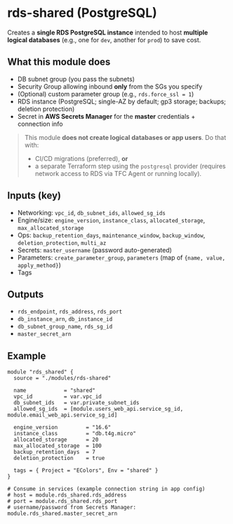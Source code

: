 # rds-shared (PostgreSQL)

Creates a **single RDS PostgreSQL instance** intended to host **multiple logical databases** (e.g., one for `dev`, another for `prod`) to save cost.

## What this module does
- DB subnet group (you pass the subnets)
- Security Group allowing inbound **only** from the SGs you specify
- (Optional) custom parameter group (e.g., `rds.force_ssl = 1`)
- RDS instance (PostgreSQL; single-AZ by default; gp3 storage; backups; deletion protection)
- Secret in **AWS Secrets Manager** for the **master** credentials + connection info

> This module **does not create logical databases or app users**. Do that with:
> - CI/CD migrations (preferred), **or**
> - a separate Terraform step using the `postgresql` provider (requires network access to RDS via TFC Agent or running locally).

## Inputs (key)
- Networking: `vpc_id`, `db_subnet_ids`, `allowed_sg_ids`
- Engine/size: `engine_version`, `instance_class`, `allocated_storage`, `max_allocated_storage`
- Ops: `backup_retention_days`, `maintenance_window`, `backup_window`, `deletion_protection`, `multi_az`
- Secrets: `master_username` (password auto-generated)
- Parameters: `create_parameter_group`, `parameters` (map of `{name, value, apply_method}`)
- Tags

## Outputs
- `rds_endpoint`, `rds_address`, `rds_port`
- `db_instance_arn`, `db_instance_id`
- `db_subnet_group_name`, `rds_sg_id`
- `master_secret_arn`

## Example
```hcl
module "rds_shared" {
  source = "./modules/rds-shared"

  name            = "shared"
  vpc_id          = var.vpc_id
  db_subnet_ids   = var.private_subnet_ids
  allowed_sg_ids  = [module.users_web_api.service_sg_id, module.email_web_api.service_sg_id]

  engine_version         = "16.6"
  instance_class         = "db.t4g.micro"
  allocated_storage      = 20
  max_allocated_storage  = 100
  backup_retention_days  = 7
  deletion_protection    = true

  tags = { Project = "EColors", Env = "shared" }
}

# Consume in services (example connection string in app config)
# host = module.rds_shared.rds_address
# port = module.rds_shared.rds_port
# username/password from Secrets Manager: module.rds_shared.master_secret_arn
